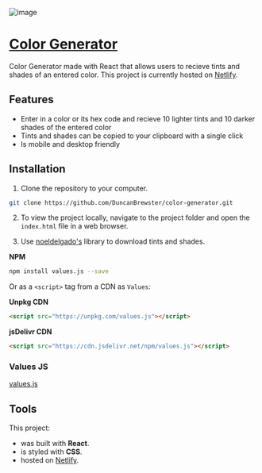 ![image](https://user-images.githubusercontent.com/87501964/148623468-f7b90955-afa7-46d9-b9af-9f90092f89a5.png)

# [Color Generator](https://duncan-color-generator.netlify.app/)


Color Generator made with React that allows users to recieve tints and shades of an entered color. This project is currently hosted on [Netlify](https://duncan-color-generator.netlify.app).

## Features
* Enter in a color or its hex code and recieve 10 lighter tints and 10 darker shades of the entered color 
* Tints and shades can be copied to your clipboard with a single click
* Is mobile and desktop friendly

## Installation

1. Clone the repository to your computer.

```bash
git clone https://github.com/DuncanBrewster/color-generator.git
```

2. To view the project locally, navigate to the project folder and open the `index.html` file in a web browser.


3. Use [noeldelgado's](https://github.com/noeldelgado/values.js) library to download tints and shades.

**NPM**

```sh
npm install values.js --save
```

Or as a `<script>` tag from a CDN as `Values`:

**Unpkg CDN**

```html
<script src="https://unpkg.com/values.js"></script>
```

**jsDelivr CDN**

```html
<script src="https://cdn.jsdelivr.net/npm/values.js"></script>
```

### Values JS

[values.js](https://github.com/noeldelgado/values.js)

## Tools

This project:

* was built with **React**.
* is styled with **CSS**.
* hosted on [Netlify](https://duncan-color-generator.netlify.app).
